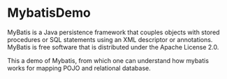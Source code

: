 # MybatisDemo

MyBatis is a Java persistence framework that couples objects with stored procedures or SQL statements using an XML descriptor or annotations.
MyBatis is free software that is distributed under the Apache License 2.0.

This a demo of Mybatis, from which one can understand how mybatis works for mapping POJO and relational database.
